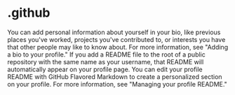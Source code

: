 # .github

You can add personal information about yourself in your bio, like previous places you've worked, projects you've contributed to, or interests you have that other people may like to know about. For more information, see "Adding a bio to your profile." If you add a README file to the root of a public repository with the same name as your username, that README will automatically appear on your profile page. You can edit your profile README with GitHub Flavored Markdown to create a personalized section on your profile. For more information, see "Managing your profile README."

